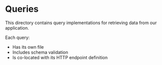 # Queries

This directory contains query implementations for retrieving data from our application.

Each query:
- Has its own file
- Includes schema validation
- Is co-located with its HTTP endpoint definition